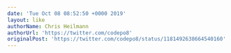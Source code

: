```yaml
---
date: 'Tue Oct 08 08:52:50 +0000 2019'
layout: like
authorName: Chris Heilmann
authorUrl: 'https://twitter.com/codepo8'
originalPost: 'https://twitter.com/codepo8/status/1181492638664540160'
---
```

